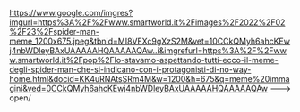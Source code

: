 https://www.google.com/imgres?imgurl=https%3A%2F%2Fwww.smartworld.it%2Fimages%2F2022%2F02%2F23%2Fspider-man-meme_1200x675.jpeg&tbnid=MI8VFXc9gXzS2M&vet=10CCkQMyh6ahcKEwj4nbWDleyBAxUAAAAAHQAAAAAQAw..i&imgrefurl=https%3A%2F%2Fwww.smartworld.it%2Fpop%2Flo-stavamo-aspettando-tutti-ecco-il-meme-degli-spider-man-che-si-indicano-con-i-protagonisti-di-no-way-home.html&docid=KK4uRNAtsSRm4M&w=1200&h=675&q=meme%20immagini&ved=0CCkQMyh6ahcKEwj4nbWDleyBAxUAAAAAHQAAAAAQAw
---> open/
